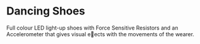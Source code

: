 # Dancing Shoes
Full colour LED light-up shoes with Force Sensitive Resistors and an Accelerometer that gives visual eects with the movements of the wearer.
